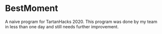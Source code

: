 # BestMoment
A naive program for TartanHacks 2020. This program was done by my team in less than one day and still needs further improvement.
